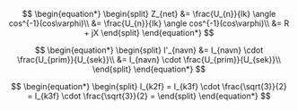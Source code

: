 $$
\begin{equation*}
	\begin{split}
		Z_{net} &= \frac{U_{n}}{Ik} \angle cos^{-1}(cos\varphi)\\
				&= \frac{U_{n}}{Ik} \angle cos^{-1}(cos\varphi)\\
				&= R + jX
	\end{split}
\end{equation*}
$$

$$
\begin{equation*}
	\begin{split}
		I'_{navn} &= I_{navn} \cdot \frac{U_{prim}}{U_{sek}}\\
					&= I_{navn} \cdot \frac{U_{prim}}{U_{sek}}\\
	\end{split}
\end{equation*}
$$

$$
\begin{equation*}
	\begin{split}
		I_{k2f} = I_{k3f} \cdot \frac{\sqrt{3}}{2} = I_{k3f} \cdot \frac{\sqrt{3}}{2} =
	\end{split}
\end{equation*}
$$